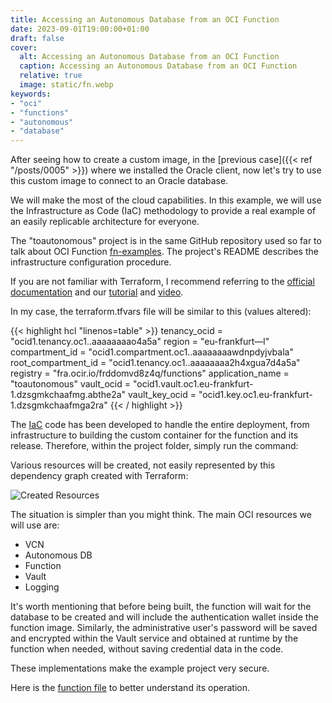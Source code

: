 ```yaml
---
title: Accessing an Autonomous Database from an OCI Function
date: 2023-09-01T19:00:00+01:00
draft: false
cover:
  alt: Accessing an Autonomous Database from an OCI Function
  caption: Accessing an Autonomous Database from an OCI Function
  relative: true
  image: static/fn.webp
keywords:
- "oci"
- "functions"
- "autonomous"
- "database"
---
```


After seeing how to create a custom image, in the [previous case]({{< ref "/posts/0005" >}}) where we installed the Oracle client, now let's try to use this custom image to connect to an Oracle database.

We will make the most of the cloud capabilities. In this example, we will use the Infrastructure as Code (IaC) methodology to provide a real example of an easily replicable architecture for everyone.

The "toautonomous" project is in the same GitHub repository used so far to talk about OCI Function [fn-examples](https://github.com/enricopesce/fn-examples/tree/main/toautonomous). The project's README describes the infrastructure configuration procedure.

If you are not familiar with Terraform, I recommend referring to the [official documentation](https://registry.terraform.io/providers/oracle/oci/latest/docs) and our [tutorial](https://docs.oracle.com/en-us/iaas/developer-tutorials/tutorials/tf-simple-infrastructure/01-summary.htm) and [video](https://www.youtube.com/watch?v=MjmikFgvKvI).

In my case, the terraform.tfvars file will be similar to this (values altered):

{{< highlight hcl "linenos=table" >}}
tenancy_ocid = "ocid1.tenancy.oc1..aaaaaaaao4a5a"
region = "eu-frankfurt—l"
compartment_id = "ocid1.compartment.oc1..aaaaaaaawdnpdyjvbala"
root_compartment_id = "ocid1.tenancy.oc1..aaaaaaaa2h4xgua7d4a5a"
registry = "fra.ocir.io/frddomvd8z4q/functions"
application_name = "toautonomous"
vault_ocid = "ocid1.vault.oc1.eu-frankfurt-1.dzsgmkchaafmg.abthe2a"
vault_key_ocid = "ocid1.key.oc1.eu-frankfurt-1.dzsgmkchaafmga2ra"
{{< / highlight >}}

The [IaC](https://github.com/enricopesce/fn-examples/blob/main/toautonomous/infrastructure.tf) code has been developed to handle the entire deployment, from infrastructure to building the custom container for the function and its release. Therefore, within the project folder, simply run the command:

Various resources will be created, not easily represented by this dependency graph created with Terraform:

![Created Resources](static/graph.webp "Function Log")

The situation is simpler than you might think. The main OCI resources we will use are:

- VCN
- Autonomous DB
- Function
- Vault
- Logging

It's worth mentioning that before being built, the function will wait for the database to be created and will include the authentication wallet inside the function image. Similarly, the administrative user's password will be saved and encrypted within the Vault service and obtained at runtime by the function when needed, without saving credential data in the code.

These implementations make the example project very secure.

Here is the [function file](https://github.com/enricopesce/fn-examples/blob/main/toautonomous/func.py) to better understand its operation.
